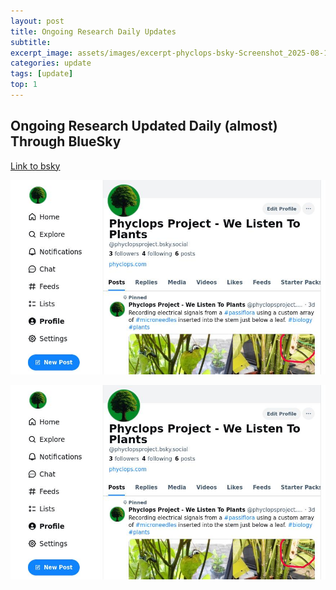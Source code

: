 ```yaml
---
layout: post
title: Ongoing Research Daily Updates
subtitle: 
excerpt_image: assets/images/excerpt-phyclops-bsky-Screenshot_2025-08-14_14-36-22.jpg
categories: update
tags: [update]
top: 1
---
```


## Ongoing Research Updated Daily (almost) Through BlueSky

[Link to bsky](https://bsky.app/profile/phyclopsproject.bsky.social)


![](/assets/images/excerpt-phyclops-bsky-Screenshot_2025-08-14_14-36-22.jpg)

[![](/assets/images/excerpt-phyclops-bsky-Screenshot_2025-08-14_14-36-22.jpg)](https://bsky.app/profile/phyclopsproject.bsky.social)
